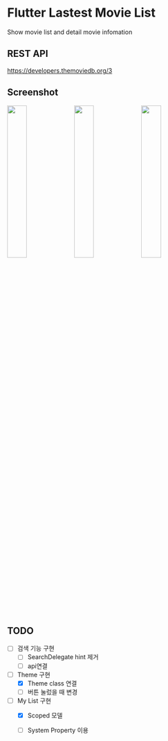 # Flutter Lastest Movie List

Show movie list and detail movie infomation

## REST API

https://developers.themoviedb.org/3


## Screenshot

<img src="https://user-images.githubusercontent.com/35194820/66217070-95758000-e701-11e9-9f80-3343668e4baf.gif" width="30%">   <img src="https://user-images.githubusercontent.com/35194820/66218371-04ec6f00-e704-11e9-8b1f-4d4e2c4ba392.png" width="30%">   <img src="https://user-images.githubusercontent.com/35194820/66217585-8e02a680-e702-11e9-8d5e-08ea2cbf449e.png" width="30%">

## TODO

- [ ] 검색 기능 구현
    - [ ] SearchDelegate hint 제거
    - [ ] api연결
- [ ] Theme 구현
    - [x] Theme class 연결
    - [ ] 버튼 눌렀을 때 변경
- [ ] My List 구현
    - [x] Scoped 모델 
    - [ ] System Property 이용

